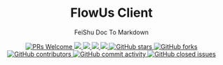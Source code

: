 <div align="center">
  <h1>FlowUs Client</h1>
  <p>FeiShu Doc To Markdown</p>
  <a href="http://makeapullrequest.com">
    <img src="https://img.shields.io/badge/PRs-welcome-brightgreen.svg?style=flat-square" alt="PRs Welcome">
  </a>
  <a href="https://www.npmjs.com/package/@feishux/doc-to-md">
    <img src="https://img.shields.io/node/v/@feishux/doc-to-md.svg?style=flat-square">
  </a>
  <a href="https://www.npmjs.com/package/@feishux/doc-to-md">
    <img src="https://img.shields.io/npm/v/@feishux/doc-to-md.svg?style=flat-square">
  </a>
  <a href="https://www.npmjs.com/package/@feishux/doc-to-md">
    <img src="https://img.shields.io/npm/l/@feishux/doc-to-md.svg?style=flat-square">
  </a>
  <a href="https://www.npmjs.com/package/@feishux/doc-to-md">
    <img src="https://img.shields.io/npm/dt/@feishux/doc-to-md.svg?style=flat-square">
  </a>
  <a href="https://github.com/FlowUsX/flowus-x">
    <img src="https://img.shields.io/github/stars/FlowUsX/flowus-x" alt="GitHub stars">
  </a>
  <a href="https://github.com/FlowUsX/flowus-x">
    <img src="https://img.shields.io/github/forks/FlowUsX/flowus-x" alt="GitHub forks">
  </a>
  <a href="https://github.com/FlowUsX/flowus-x">
    <img src="https://img.shields.io/github/contributors/FlowUsX/flowus-x" alt="GitHub contributors">
  </a>
  <a href="https://github.com/FlowUsX/flowus-x">
    <img src="https://img.shields.io/github/commit-activity/w/FlowUsX/flowus-x" alt="GitHub commit activity">
  </a>
  <a href="https://github.com/FlowUsX/flowus-x">
    <img src="https://img.shields.io/github/issues-closed/FlowUsX/flowus-x" alt="GitHub closed issues">
  </a>
</div>

